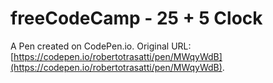 # freeCodeCamp - 25 + 5 Clock

A Pen created on CodePen.io. Original URL: [https://codepen.io/robertotrasatti/pen/MWqyWdB](https://codepen.io/robertotrasatti/pen/MWqyWdB).

